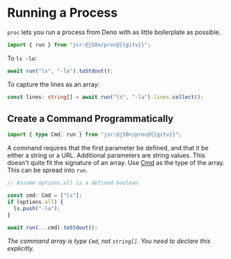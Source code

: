 # Running a Process

`proc` lets you run a process from Deno with as little boilerplate as possible.

```typescript
import { run } from "jsr:@j50n/proc@{{gitv}}";
```

To `ls -la`:

```typescript
await run("ls", "-la").toStdout();
```

To capture the lines as an array:

```typescript
const lines: string[] = await run("ls", "-la").lines.collect();
```

## Create a Command Programmatically

```typescript
import { type Cmd, run } from "jsr:@j50n/proc@{{gitv}}";
```

A command requires that the first parameter be defined, and that it be either a
string or a URL. Additional parameters are string values. This doesn't quite fit
the signature of an array. Use
[Cmd](https://deno.land/x/proc@{{gitv}}/mod.ts?s=Cmd) as the type of the array.
This can be spread into `run`.

```typescript
// Assume options.all is a defined boolean.

const cmd: Cmd = ["ls"];
if (options.all) {
  ls.push("-la");
}

await run(...cmd).toStdout();
```

_The command array is type `Cmd`, not `string[]`. You need to declare this
explicitly._
